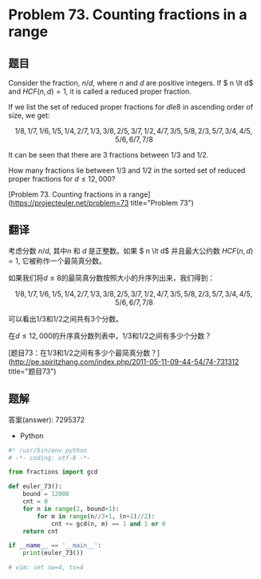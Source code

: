 Problem 73. Counting fractions in a range
========================================

## 题目

Consider the fraction, $n/d$, where $n$ and $d$ are positive integers. If $ n \lt d$ and $HCF(n,d)=1$, it is called a reduced proper fraction.

If we list the set of reduced proper fractions for $d le 8$ in ascending order of size, we get:

$$1/8, 1/7, 1/6, 1/5, 1/4, 2/7, 1/3, 3/8, 2/5, 3/7, 1/2, 4/7, 3/5, 5/8, 2/3, 5/7, 3/4, 4/5, 5/6, 6/7, 7/8$$

It can be seen that there are $3$ fractions between $1/3$ and $1/2$.

How many fractions lie between $1/3$ and $1/2$ in the sorted set of reduced proper fractions for $d \le 12,000$?

[Problem 73. Counting fractions in a range](https://projecteuler.net/problem=73 title="Problem 73")

## 翻译

考虑分数 $n/d$, 其中$n$ 和 $d$ 是正整数。如果 $ n \lt d$ 并且最大公约数 $HCF(n,d)=1$, 它被称作一个最简真分数。

如果我们将$d \le 8$的最简真分数按照大小的升序列出来，我们得到：

$$1/8, 1/7, 1/6, 1/5, 1/4, 2/7, 1/3, 3/8, 2/5, 3/7, 1/2, 4/7, 3/5, 5/8, 2/3, 5/7, 3/4, 4/5, 5/6, 6/7, 7/8$$

可以看出$1/3$和$1/2$之间共有$3$个分数。

在$d \le 12,000$的升序真分数列表中，$1/3$和$1/2$之间有多少个分数？

[题目73：在$1/3$和$1/2$之间有多少个最简真分数？](http://pe.spiritzhang.com/index.php/2011-05-11-09-44-54/74-731312 title="题目73")

## 题解

答案(answer): 7295372

+ Python

~~~python
#! /usr/bin/env python
# -*- coding: utf-8 -*-

from fractions import gcd

def euler_73():
    bound = 12000
    cnt = 0
    for n in range(2, bound+1):
        for m in range(n//3+1, (n+1)//2):
            cnt += gcd(n, m) == 1 and 1 or 0
    return cnt

if __name__ == '__main__':
    print(euler_73())

# vim: set sw=4, ts=4
~~~
